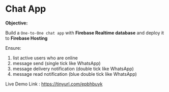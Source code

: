 # Chat App
**Objective:**

Build a  `One-to-One chat app` with **Firebase Realtime database** and deploy it to **Firebase Hosting**

Ensure:

1. list active users who are online
2. message send (single tick like WhatsApp) 
3. message delivery notification (double tick like WhatsApp)
4. message read notification (blue double tick like WhatsApp)

Live Demo Link : https://tinyurl.com/epbhbuyk
